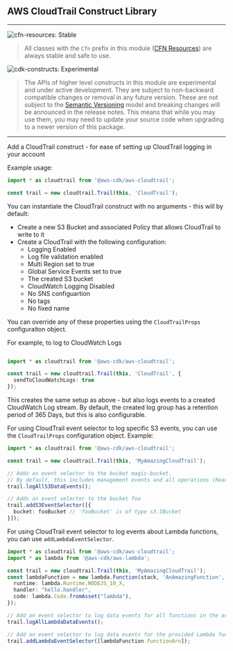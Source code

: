 ## AWS CloudTrail Construct Library
<!--BEGIN STABILITY BANNER-->
---

![cfn-resources: Stable](https://img.shields.io/badge/cfn--resources-stable-success.svg?style=for-the-badge)

> All classes with the `Cfn` prefix in this module ([CFN Resources](https://docs.aws.amazon.com/cdk/latest/guide/constructs.html#constructs_lib)) are always stable and safe to use.

![cdk-constructs: Experimental](https://img.shields.io/badge/cdk--constructs-experimental-important.svg?style=for-the-badge)

> The APIs of higher level constructs in this module are experimental and under active development. They are subject to non-backward compatible changes or removal in any future version. These are not subject to the [Semantic Versioning](https://semver.org/) model and breaking changes will be announced in the release notes. This means that while you may use them, you may need to update your source code when upgrading to a newer version of this package.

---
<!--END STABILITY BANNER-->

Add a CloudTrail construct - for ease of setting up CloudTrail logging in your account

Example usage:

```ts
import * as cloudtrail from '@aws-cdk/aws-cloudtrail';

const trail = new cloudtrail.Trail(this, 'CloudTrail');
```

You can instantiate the CloudTrail construct with no arguments - this will by default:

 * Create a new S3 Bucket and associated Policy that allows CloudTrail to write to it
 * Create a CloudTrail with the following configuration:
     * Logging Enabled
     * Log file validation enabled
     * Multi Region set to true
     * Global Service Events set to true
     * The created S3 bucket
     * CloudWatch Logging Disabled
     * No SNS configuartion
     * No tags
     * No fixed name

You can override any of these properties using the `CloudTrailProps` configuraiton object.

For example, to log to CloudWatch Logs

```ts

import * as cloudtrail from '@aws-cdk/aws-cloudtrail';

const trail = new cloudtrail.Trail(this, 'CloudTrail', {
  sendToCloudWatchLogs: true
});
```

This creates the same setup as above - but also logs events to a created CloudWatch Log stream.
By default, the created log group has a retention period of 365 Days, but this is also configurable.

For using CloudTrail event selector to log specific S3 events,
you can use the `CloudTrailProps` configuration object.
Example:

```ts
import * as cloudtrail from '@aws-cdk/aws-cloudtrail';

const trail = new cloudtrail.Trail(this, 'MyAmazingCloudTrail');

// Adds an event selector to the bucket magic-bucket.
// By default, this includes management events and all operations (Read + Write)
trail.logAllS3DataEvents();

// Adds an event selector to the bucket foo
trail.addS3EventSelector([{
  bucket: fooBucket // 'fooBucket' is of type s3.IBucket
}]);
```

For using CloudTrail event selector to log events about Lambda
functions, you can use `addLambdaEventSelector`.

```ts
import * as cloudtrail from '@aws-cdk/aws-cloudtrail';
import * as lambda from '@aws-cdk/aws-lambda';

const trail = new cloudtrail.Trail(this, 'MyAmazingCloudTrail');
const lambdaFunction = new lambda.Function(stack, 'AnAmazingFunction', {
  runtime: lambda.Runtime.NODEJS_10_X,
  handler: "hello.handler",
  code: lambda.Code.fromAsset("lambda"),
});

// Add an event selector to log data events for all functions in the account.
trail.logAllLambdaDataEvents();

// Add an event selector to log data events for the provided Lambda functions.
trail.addLambdaEventSelector([lambdaFunction.functionArn]);
```